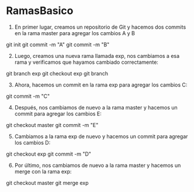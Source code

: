 # RamasBasico

1. En primer lugar, creamos un repositorio de Git y hacemos dos commits en la rama master para agregar los cambios A y B

git init
git commit -m "A"
git commit -m "B"


2. Luego, creamos una nueva rama llamada exp, nos cambiamos a esa rama y verificamos que hayamos cambiado correctamente:

git branch exp
git checkout exp
git branch


3. Ahora, hacemos un commit en la rama exp para agregar los cambios C:

git commit -m "C"


4. Después, nos cambiamos de nuevo a la rama master y hacemos un commit para agregar los cambios E:

git checkout master
git commit -m "E"

5. Cambiamos a la rama exp de nuevo y hacemos un commit para agregar los cambios D:


git checkout exp
git commit -m "D"


6. Por último, nos cambiamos de nuevo a la rama master y hacemos un merge con la rama exp:


git checkout master
git merge exp



